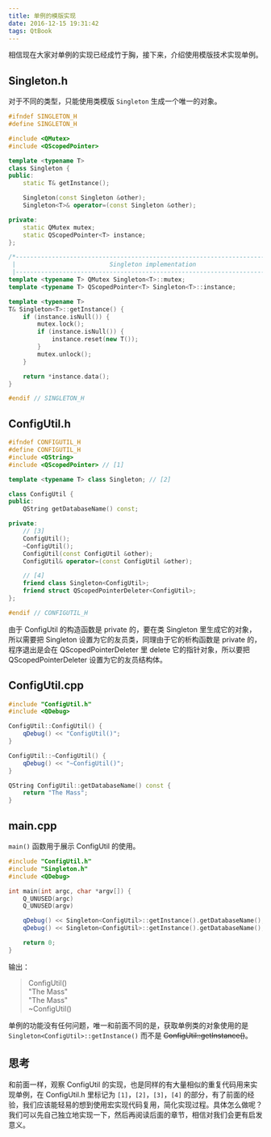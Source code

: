 ```yaml
---
title: 单例的模版实现
date: 2016-12-15 19:31:42
tags: QtBook
---
```

相信现在大家对单例的实现已经成竹于胸，接下来，介绍使用模版技术实现单例。<!--more-->

## Singleton.h

对于不同的类型，只能使用类模版 `Singleton` 生成一个唯一的对象。

```cpp
#ifndef SINGLETON_H
#define SINGLETON_H

#include <QMutex>
#include <QScopedPointer>

template <typename T>
class Singleton {
public:
    static T& getInstance();

    Singleton(const Singleton &other);
    Singleton<T>& operator=(const Singleton &other);

private:
    static QMutex mutex;
    static QScopedPointer<T> instance;
};

/*-----------------------------------------------------------------------------|
 |                          Singleton implementation                           |
 |----------------------------------------------------------------------------*/
template <typename T> QMutex Singleton<T>::mutex;
template <typename T> QScopedPointer<T> Singleton<T>::instance;

template <typename T>
T& Singleton<T>::getInstance() {
    if (instance.isNull()) {
        mutex.lock();
        if (instance.isNull()) {
            instance.reset(new T());
        }
        mutex.unlock();
    }

    return *instance.data();
}

#endif // SINGLETON_H
```

## ConfigUtil.h

```cpp
#ifndef CONFIGUTIL_H
#define CONFIGUTIL_H
#include <QString>
#include <QScopedPointer> // [1]

template <typename T> class Singleton; // [2]

class ConfigUtil {
public:
    QString getDatabaseName() const;

private:
    // [3]
    ConfigUtil();
    ~ConfigUtil();
    ConfigUtil(const ConfigUtil &other);
    ConfigUtil& operator=(const ConfigUtil &other);

    // [4]
    friend class Singleton<ConfigUtil>;
    friend struct QScopedPointerDeleter<ConfigUtil>;
};

#endif // CONFIGUTIL_H
```

由于 ConfigUtil 的构造函数是 private 的，要在类 Singleton 里生成它的对象，所以需要把 Singleton 设置为它的友员类，同理由于它的析构函数是 private 的，程序退出是会在 QScopedPointerDeleter 里 delete 它的指针对象，所以要把 QScopedPointerDeleter 设置为它的友员结构体。

## ConfigUtil.cpp

```cpp
#include "ConfigUtil.h"
#include <QDebug>

ConfigUtil::ConfigUtil() {
    qDebug() << "ConfigUtil()";
}

ConfigUtil::~ConfigUtil() {
    qDebug() << "~ConfigUtil()";
}

QString ConfigUtil::getDatabaseName() const {
    return "The Mass";
}
```

## main.cpp
`main()` 函数用于展示 ConfigUtil 的使用。

```cpp
#include "ConfigUtil.h"
#include "Singleton.h"
#include <QDebug>

int main(int argc, char *argv[]) {
    Q_UNUSED(argc)
    Q_UNUSED(argv)

    qDebug() << Singleton<ConfigUtil>::getInstance().getDatabaseName();
    qDebug() << Singleton<ConfigUtil>::getInstance().getDatabaseName();

    return 0;
}
```
输出：
> ConfigUtil()  
> "The Mass"  
> "The Mass"  
> ~ConfigUtil()

单例的功能没有任何问题，唯一和前面不同的是，获取单例类的对象使用的是 `Singleton<ConfigUtil>::getInstance()` 而不是 ~~ConfigUtil::getInstance()~~。

## 思考
和前面一样，观察 ConfigUtil 的实现，也是同样的有大量相似的重复代码用来实现单例，在 ConfigUtil.h 里标记为 `[1]`，`[2]`，`[3]`，`[4]` 的部分，有了前面的经验，我们应该能轻易的想到使用宏实现代码复用，简化实现过程。具体怎么做呢？我们可以先自己独立地实现一下，然后再阅读后面的章节，相信对我们会更有启发意义。

